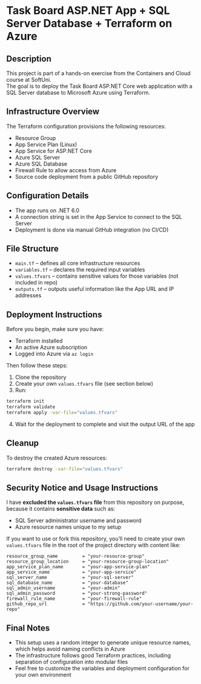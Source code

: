 # Task Board ASP.NET App + SQL Server Database + Terraform on Azure

## Description

This project is part of a hands-on exercise from the Containers and Cloud course at SoftUni.  
The goal is to deploy the Task Board ASP.NET Core web application with a SQL Server database to Microsoft Azure using Terraform.

## Infrastructure Overview

The Terraform configuration provisions the following resources:

- Resource Group
- App Service Plan (Linux)
- App Service for ASP.NET Core
- Azure SQL Server
- Azure SQL Database
- Firewall Rule to allow access from Azure
- Source code deployment from a public GitHub repository

## Configuration Details

- The app runs on .NET 6.0
- A connection string is set in the App Service to connect to the SQL Server
- Deployment is done via manual GitHub integration (no CI/CD)


## File Structure

- `main.tf` – defines all core infrastructure resources
- `variables.tf` – declares the required input variables
- `values.tfvars` – contains sensitive values for those variables (not included in repo)
- `outputs.tf` – outputs useful information like the App URL and IP addresses

## Deployment Instructions

Before you begin, make sure you have:

- Terraform installed
- An active Azure subscription
- Logged into Azure via `az login`

Then follow these steps:

1. Clone the repository
2. Create your own `values.tfvars` file (see section below)
3. Run:

```bash
terraform init
terraform validate
terraform apply -var-file="values.tfvars"
```

4. Wait for the deployment to complete and visit the output URL of the app

## Cleanup

To destroy the created Azure resources:

```bash
terraform destroy -var-file="values.tfvars"
```

## Security Notice and Usage Instructions

I have **excluded the `values.tfvars` file** from this repository on purpose, because it contains **sensitive data** such as:

- SQL Server administrator username and password
- Azure resource names unique to my setup

If you want to use or fork this repository, you’ll need to create your own `values.tfvars` file in the root of the project directory with content like:

```hcl
resource_group_name         = "your-resource-group"
resource_group_location     = "your-resource-group-location"
app_service_plan_name       = "your-app-service-plan"
app_service_name            = "your-app-service"
sql_server_name             = "your-sql-server"
sql_database_name           = "your-database"
sql_admin_username          = "your-admin"
sql_admin_password          = "your-strong-password"
firewall_rule_name          = "your-firewall-rule"
github_repo_url             = "https://github.com/your-username/your-repo"
```

## Final Notes

- This setup uses a random integer to generate unique resource names, which helps avoid naming conflicts in Azure
- The infrastructure follows good Terraform practices, including separation of configuration into modular files
- Feel free to customize the variables and deployment configuration for your own environment